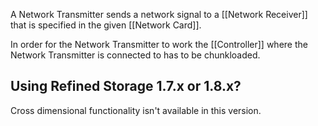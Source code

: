 A Network Transmitter sends a network signal to a [[Network Receiver]] that is specified in the given [[Network Card]].

In order for the Network Transmitter to work the [[Controller]] where the Network Transmitter is connected to has to be chunkloaded.

## Using Refined Storage 1.7.x or 1.8.x?
Cross dimensional functionality isn't available in this version.